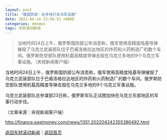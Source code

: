 ```yaml
---
layout: post
title: "俄国防部：在多地打击乌军设施"
date: 2022-04-24 23:56:53 +0800
categories: emnews
tags: 东财滚动新闻
---
```

> 当地时间24日上午，俄罗斯国防部公布消息称，俄军使用高精度陆基导弹摧毁了乌克兰武装部队位于巴甫洛格拉达地区的炸药和火药制造厂的数个车间。俄罗斯防空部队使用机载高精度导弹击毁在乌克兰多地的9个乌克兰军事设施。（央视新闻客户端）

<p>当地时间24日上午，俄罗斯国防部公布消息称，俄军使用高精度陆基导弹摧毁了乌克兰武装部队位于巴甫洛格拉达地区的炸药和火药制造厂的数个车间。俄罗斯防空部队使用机载高精度导弹击毁在乌克兰多地的9个乌克兰军事设施。</p>
 <p>乌克兰武装部队总参谋部23日称，俄罗斯军队正试图加快在乌克兰东部地区的军事行动步伐。</p><p class="em_media">（文章来源：央视新闻客户端）</p>

<http://finance.eastmoney.com/news/1351,202204242355386492.html>

[返回东财滚动新闻](//finews.withounder.com/emnews/)｜[返回首页](//finews.withounder.com/)